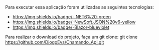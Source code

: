 Para executar essa aplicação foram utilizadas as seguintes tecnologias:

* https://img.shields.io/badge/-.NET6%20-green
* https://img.shields.io/badge/-NewSoft.JSON%20v6-yellow
* https://img.shields.io/badge/-Blazor-blueviolet

Para realizar o download do projeto, faça um git clone:
git clone https://github.com/DiogoEvs/Chamando_Api.git
